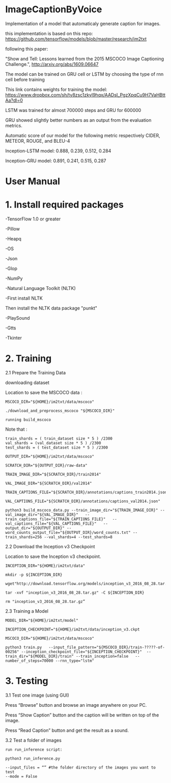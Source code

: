 # ImageCaptionByVoice
Implementation of a model that automaticaly generate caption for images.

this implementation is based on this repo: https://github.com/tensorflow/models/blob/master/research/im2txt

following this paper:

"Show and Tell: Lessons learned from the 2015 MSCOCO Image Captioning Challenge.", http://arxiv.org/abs/1609.06647

The model can be trained on GRU cell or LSTM by choosing the type of rnn cell before training 

This link contains weights for training the model: https://www.dropbox.com/sh/ty8zsc1zkyl9hqx/AADsI_PgzXpqCu9H7VaHBttAa?dl=0

LSTM was trained for almost 700000 steps and GRU for 600000

GRU showed slightly better numbers as an output from the evaluation metrics.

Automatic score of our model for the following metric respectively CIDER, METEOR, ROUGE, and BLEU-4

Inception-LSTM model: 0.888, 0.239, 0.512, 0.284

Inception-GRU  model: 0.891, 0.241, 0.515, 0.287


# User Manual
# 1. Install required packages

  -TensorFlow 1.0 or greater

  -Pillow

  -Heapq

  -OS

  -Json

  -Glop

  -NumPy

  -Natural Language Toolkit (NLTK)

  -First install NLTK

  Then install the NLTK data package "punkt"

  -PlaySound

  -Gtts

  -Tkinter


# 2. Training
 
 2.1 Prepare the Training Data
 
 downloading dataset
 
 Location to save the MSCOCO data :
 ```
 MSCOCO_DIR="${HOME}/im2txt/data/mscoco"
 
 ./download_and_preprocess_mscoco "${MSCOCO_DIR}"

 running build_mscoco
  ```
  Note that :
  ```
  train_shards = ( train_dataset size * 5 ) /2300
  val_shards = (val_dataset size * 5 ) /2300
  test_shards = ( test_dataset size * 5 ) /2300

  OUTPUT_DIR="${HOME}/im2txt/data/mscoco"
  
  SCRATCH_DIR="${OUTPUT_DIR}/raw-data"
  
  TRAIN_IMAGE_DIR="${SCRATCH_DIR}/train2014"
  
  VAL_IMAGE_DIR="${SCRATCH_DIR}/val2014"
  
  TRAIN_CAPTIONS_FILE="${SCRATCH_DIR}/annotations/captions_train2014.json"
  
  VAL_CAPTIONS_FILE="${SCRATCH_DIR}/annotations/captions_val2014.json"
  
  python3 build_mscoco_data.py --train_image_dir="${TRAIN_IMAGE_DIR}" --val_image_dir="${VAL_IMAGE_DIR}"   --train_captions_file="${TRAIN_CAPTIONS_FILE}"   --val_captions_file="${VAL_CAPTIONS_FILE}"   --output_dir="${OUTPUT_DIR}" --word_counts_output_file="${OUTPUT_DIR}/word_counts.txt" --train_shards=256 --val_shards=4 --test_shards=8
```

 2.2 Download the Inception v3 Checkpoint
  
  Location to save the Inception v3 checkpoint.
  ```
  INCEPTION_DIR="${HOME}/im2txt/data"
  
  mkdir -p ${INCEPTION_DIR}
  
  wget"http://download.tensorflow.org/models/inception_v3_2016_08_28.tar.gz"
  
  tar -xvf "inception_v3_2016_08_28.tar.gz" -C ${INCEPTION_DIR}
  
  rm "inception_v3_2016_08_28.tar.gz”
```
2.3 Training a Model
  ```
  MODEL_DIR="${HOME}/im2txt/model"
  
  INCEPTION_CHECKPOINT="${HOME}/im2txt/data/inception_v3.ckpt
  
  MSCOCO_DIR="${HOME}/im2txt/data/mscoco"

  python3 train.py   --input_file_pattern="${MSCOCO_DIR}/train-?????-of-00256" --inception_checkpoint_file="${INCEPTION_CHECKPOINT}"  --train_dir="${MODEL_DIR}/train" --train_inception=false   --number_of_steps=70000 --rnn_type="lstm"
```


# 3. Testing
  
  3.1 Test one image (using GUI)
   
   Press “Browse” button and browse an image anywhere on your PC.
   
   Press “Show Caption” button and the caption will be written on top of the image.
   
   Press “Read Caption” button and get the result as a sound.
  
  3.2 Test a folder of images
    
    run run_inference script:
	  
    python3 run_inference.py
    
    --input_files = “” #the folder directory of the images you want to test
    --mode = False

